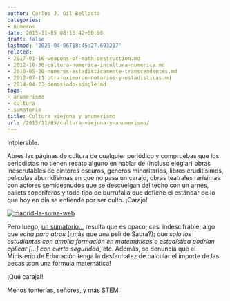 ```yaml
---
author: Carlos J. Gil Bellosta
categories:
- números
date: 2015-11-05 08:13:42+00:00
draft: false
lastmod: '2025-04-06T18:45:27.693217'
related:
- 2017-01-16-weapons-of-math-destruction.md
- 2012-10-30-cultura-numerica-incultura-numerica.md
- 2010-05-20-numeros-estadisticamente-transcendentes.md
- 2012-07-11-otra-oximoron-notarios-y-estadisticas.md
- 2014-04-23-demasiado-simple.md
tags:
- anumerismo
- cultura
- sumatorio
title: Cultura viejuna y anumerismo
url: /2015/11/05/cultura-viejuna-y-anumerismo/
---
```


Intolerable.

Abres las páginas de cultura de cualquier periódico y compruebas que los periodistas no tienen recato alguno en hablar de (incluso elogiar) obras inescrutables de pintores oscuros, géneros minoritarios, libros eruditísimos, películas aburridísimas en que no pasa un carajo, obras teatrales rarísimas con actores semidesnudos que se descuelgan del techo con un arnés, ballets soporíferos y todo tipo de burrufalla que defiene el estándar de lo que hoy en día se entiende por ser culto. ¡Carajo!

[![madrid-la-suma-web](/wp-uploads/2015/11/madrid-la-suma-web.jpg)
](/wp-uploads/2015/11/madrid-la-suma-web.jpg)

Pero luego, [un sumatorio...](http://www.eldiario.es/sociedad/Educacion-esconde-criterios-adjudica-becas_0_447255668.html) resulta que es opaco; casi indescifrable; algo que _echa para atrás_ (¿más que una peli de Saura?); que _solo los estudiantes con amplia formación en matemáticas o estadística podrían aplicar [...] con cierta seguridad_, etc. Además, se denuncia que el Ministerio de Educación tenga la desfachatez de calcular el importe de las becas ¡con una fórmula matemática!

¡Qué carajal!

Menos tonterías, señores, y más [STEM](https://en.wikipedia.org/wiki/Science,_Technology,_Engineering,_and_Mathematics).